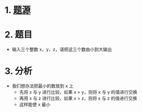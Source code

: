 # 1. [题源](https://fishc.com.cn/thread-84730-1-1.html)


# 2. 题目

- 输入三个整数 x，y，z，请把这三个数由小到大输出


# 3. 分析

- 我们想办法把最小的数放到 x 上
    - 先将 x 与 y 进行比较，如果 x > y，则将 x 与 y 的值进行交换
    - 再用 x 与 z 进行比较，如果 x > z，则将 x 与 z 的值进行交换
    - 这样能使 x 最小

